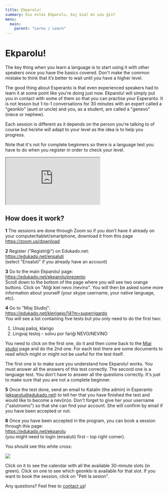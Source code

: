 ```yaml
---
title: Ekparolu!
summary: Kio estas Ekparolu, kaj kial mi uzu ĝin?
menu:
  main:
    parent: "Lernu / Learn"
---
```


# Ekparolu!

The key thing when you learn a language is to start using it with other speakers once you have the basics covered. Don't make the common mistake to think that it’s better to wait until you have a higher level.</p>

The good thing about Esperanto is that even experienced speakers had to learn it at some point like you're doing just now. Ekparolu! will simply put you in contact with some of them so that you can practise your Esperanto. It is not lesson but 1-to-1 conversations for 30 minutes with an expert called a "geonklo" (aunt or uncle) and you, as a student, are called a "genevo" (niece or nephew).

Each session is different as it depends on the person you’re talking to of course but he/she will adapt to your level as the idea is to help you progress.

Note that it's not for complete beginners so there is a language test you have to do when you register in order to check your level.

<div class="video">
<iframe src="https://www.youtube.com/embed/Tggu287A4Yk" allowfullscreen></iframe>
</div>

## How does it work?

**1** The sessions are done through Zoom so if you don't have it already on your computer/tablet/smartphone, download it from this page  
https://zoom.us/download

**2** Register ("Registriĝi") on Edukado.net:  
https://edukado.net/ensaluti  
(select "Ensaluti" if you already have an account)

**3** Go to the main Ekparolu! page:  
https://edukado.net/ekparolu/prezento  
Scroll down to the bottom of the page where you will see two orange buttons. Click on "Aliĝi kiel nevo /nevino". You will then be asked some more information about yourself (your skype username, your native language, etc).

**4** Go to "Miaj Studoj":  
https://edukado.net/klerigejo/14?m=superrigardo  
You will see a list containing five tests but you only need to do the first two:

1. Unuaj paŝoj, klarigo
2. Lingvaj testoj – solvu por fariĝi NEVO/NEVINO

You need to click on the first one, do it and then come back to the [Miaj studoj](https://edukado.net/klerigejo/14?m=superrigardo) page and do the 2nd one. For each test there are some documents to read which might or might not be useful for the test itself.

The first one is to make sure you understand how Ekparolu! works. You must answer all the answers of this test correctly. The second one is a language test. You don't have to answer all the questions correctly. It's just to make sure that you are not a complete beginner.

**5** Once the test done, send an email to Katalin (the admin) in Esperanto (ekparolu@edukado.net) to tell her that you have finished the test and would like to become a nev(in)o. Don't forget to give her your username ("salutnomo") so that she can find your account. She will confirm by email if you have been accepted or not.

**6** Once you have been accepted in the program, you can book a session through this page:  
https://edukado.net/ekparolu  
(you might need to login (ensaluti) first – top right corner).

You should see this white cross:

<img src="/bildoj/ekparolu.png" />

Click on it to see the calendar with all the available 30-minute slots (in green). Click on one to see which geonklo is available for that slot. If you want to book the session, click on "Peti la sesion".

Any questions? Feel free to [contact us](../kontaktu)!
